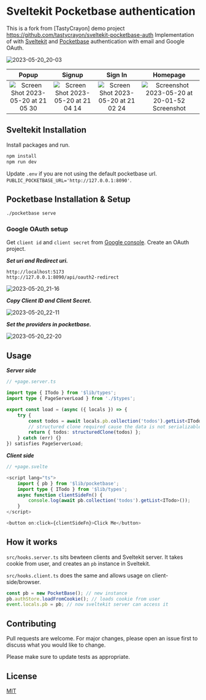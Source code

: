 # Sveltekit Pocketbase authentication

This is a fork from [TastyCrayon] demo project https://github.com/tastycrayon/sveltekit-pocketbase-auth
Implementation of with [Sveltekit](https://kit.svelte.dev) and [Pocketbase](https://pocketbase.io) authentication with email and Google OAuth.

![2023-05-20_20-03](https://github.com/tastycrayon/sveltekit-pocketbase-auth/assets/37541747/6bbd58b8-4961-4d7f-a7de-ea9488a3f38e)

|                                                                        Popup                                                                         |                                                                        Signup                                                                        |                                                                       Sign In                                                                        |                                                                            Homepage                                                                            |
| :--------------------------------------------------------------------------------------------------------------------------------------------------: | :--------------------------------------------------------------------------------------------------------------------------------------------------: | :--------------------------------------------------------------------------------------------------------------------------------------------------: | :------------------------------------------------------------------------------------------------------------------------------------------------------------: |
| ![Screen Shot 2023-05-20 at 21 05 30](https://github.com/tastycrayon/sveltekit-pocketbase-auth/assets/37541747/ad70f160-ad36-4a3e-b225-eb9c40f63e21) | ![Screen Shot 2023-05-20 at 21 04 14](https://github.com/tastycrayon/sveltekit-pocketbase-auth/assets/37541747/96ac8e07-b70e-4492-85e5-8bf83031ebea) | ![Screen Shot 2023-05-20 at 21 02 24](https://github.com/tastycrayon/sveltekit-pocketbase-auth/assets/37541747/8a1354ba-7da8-497d-9265-77a1203d16d0) | ![Screenshot 2023-05-20 at 20-01-52 Screenshot](https://github.com/tastycrayon/sveltekit-pocketbase-auth/assets/37541747/f27565d6-0564-4974-b02c-32329f147f20) |

## Sveltekit Installation

Install packages and run.

```bash
npm install
npm run dev
```

Update `.env` if you are not using the default pocketbase url. `PUBLIC_POCKETBASE_URL='http://127.0.0.1:8090'`.

## Pocketbase Installation & Setup

```bash
./pocketbase serve
```

### Google OAuth setup

Get `client id` and `client secret` from [Google console](https://console.cloud.google.com/apis/credentials). Create an OAuth project.

**_Set uri and Redirect uri._**

```
http://localhost:5173
http://127.0.0.1:8090/api/oauth2-redirect
```

![2023-05-20_21-16](https://github.com/tastycrayon/sveltekit-pocketbase-auth/assets/37541747/39ff8b35-3c2c-4861-b5c6-e17f2e9d09d0)

**_Copy Client ID and Client Secret._**

![2023-05-20_22-11](https://github.com/tastycrayon/sveltekit-pocketbase-auth/assets/37541747/4c4ff923-55d4-4353-873a-ecbef0a35076)

**_Set the providers in pocketbase._**

![2023-05-20_22-20](https://github.com/tastycrayon/sveltekit-pocketbase-auth/assets/37541747/8c619d5c-4dcd-4ae1-9286-bb382e953738)

## Usage

**_Server side_**

```ts
// +page.server.ts

import type { ITodo } from '$lib/types';
import type { PageServerLoad } from './$types';

export const load = (async ({ locals }) => {
	try {
		const todos = await locals.pb.collection('todos').getList<ITodo>(1, 10);
		// structured clone required cause the data is not serializable by default.
		return { todos: structuredClone(todos) };
	} catch (err) {}
}) satisfies PageServerLoad;
```

**_Client side_**

```ts
// +page.svelte

<script lang="ts">
	import { pb } from '$lib/pocketbase';
	import type { ITodo } from '$lib/types';
	async function clientSideFn() {
		console.log(await pb.collection('todos').getList<ITodo>());
	}
</script>

<button on:click={clientSideFn}>Click Me</button>
```

## How it works

`src/hooks.server.ts` sits bewteen clients and Sveltekit server. It takes cookie from user, and creates an `pb` instance in Sveltekit.

`src/hooks.client.ts` does the same and allows usage on client-side/browser.

```ts
const pb = new PocketBase(); // new instance
pb.authStore.loadFromCookie(); // loads cookie from user
event.locals.pb = pb; // now sveltekit server can access it
```

## Contributing

Pull requests are welcome. For major changes, please open an issue first to discuss what you would like to change.

Please make sure to update tests as appropriate.

## License

[MIT](https://choosealicense.com/licenses/mit/)
